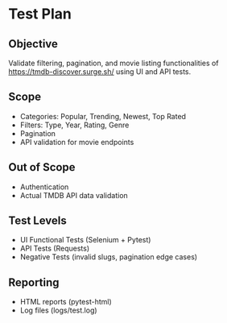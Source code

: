 # Test Plan

## Objective
Validate filtering, pagination, and movie listing functionalities of https://tmdb-discover.surge.sh/ using UI and API tests.

## Scope
- Categories: Popular, Trending, Newest, Top Rated
- Filters: Type, Year, Rating, Genre
- Pagination
- API validation for movie endpoints

## Out of Scope
- Authentication
- Actual TMDB API data validation

## Test Levels
- UI Functional Tests (Selenium + Pytest)
- API Tests (Requests)
- Negative Tests (invalid slugs, pagination edge cases)

## Reporting
- HTML reports (pytest-html)
- Log files (logs/test.log)

